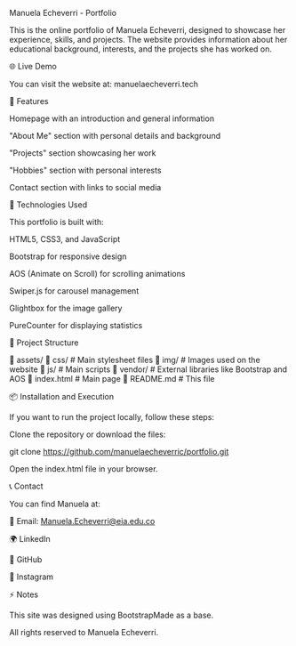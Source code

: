 Manuela Echeverri - Portfolio

This is the online portfolio of Manuela Echeverri, designed to showcase her experience, skills, and projects. The website provides information about her educational background, interests, and the projects she has worked on.

🌐 Live Demo

You can visit the website at: manuelaecheverri.tech

📌 Features

Homepage with an introduction and general information

"About Me" section with personal details and background

"Projects" section showcasing her work

"Hobbies" section with personal interests

Contact section with links to social media

🚀 Technologies Used

This portfolio is built with:

HTML5, CSS3, and JavaScript

Bootstrap for responsive design

AOS (Animate on Scroll) for scrolling animations

Swiper.js for carousel management

Glightbox for the image gallery

PureCounter for displaying statistics

📂 Project Structure

📁 assets/
    📁 css/        # Main stylesheet files
    📁 img/        # Images used on the website
    📁 js/         # Main scripts
    📁 vendor/     # External libraries like Bootstrap and AOS
📁 index.html       # Main page
📁 README.md       # This file

📦 Installation and Execution

If you want to run the project locally, follow these steps:

Clone the repository or download the files:

git clone https://github.com/manuelaecheverric/portfolio.git

Open the index.html file in your browser.

📞 Contact

You can find Manuela at:

📧 Email: Manuela.Echeverri@eia.edu.co

🌍 LinkedIn

🐙 GitHub

📸 Instagram

⚡ Notes

This site was designed using BootstrapMade as a base.

All rights reserved to Manuela Echeverri.

